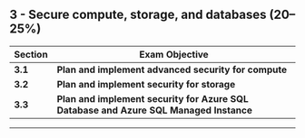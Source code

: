 ## 3 - Secure compute, storage, and databases (20–25%)

Section | Exam Objective     |  
------- | ------------------ |  
**3.1** | **Plan and implement advanced security for compute** |
**3.2** | **Plan and implement security for storage** |		
**3.3** | **Plan and implement security for Azure SQL Database and Azure SQL Managed Instance** |


<!-- ## Exam Objectives - LEGACY

| Section | Exam Objective     |  Documentation   | Tutorial  |
| ------- | ------------------ |  --------------- | --------- | 
|   **3** | **AZ-500 part 3: Secure your data and applications** (4 Modules)
|   | Deploy and secure Azure Key Vault (14 Units)
|   | Configure application security features (10 Units)
|   | Implement storage security (12 Units)
|   | Configure and manage SQL database security (14 Units) -->



---

